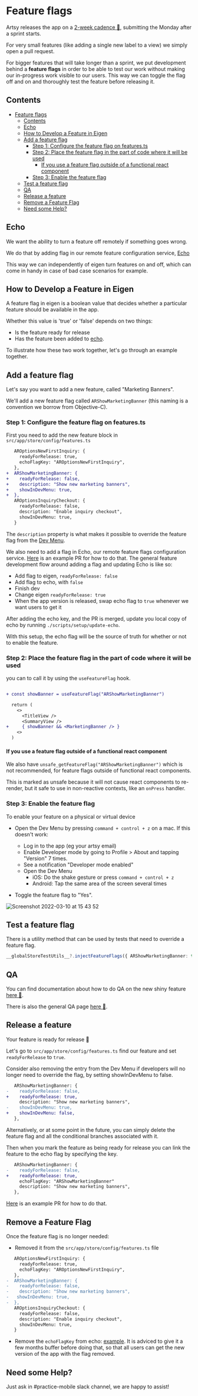 # Feature flags

Artsy releases the app on a [2-week cadence 🔐](https://www.notion.so/artsy/2-week-Release-Cadence-f3427549d9cb4d8b809ad16c57338c2d), submitting the Monday after a sprint starts.

For very small features (like adding a single new label to a view) we simply open a pull request.

For bigger features that will take longer than a sprint, we put development behind a **feature flags** in order to be able to test our work without making our in-progress work visible to our users. This way we can toggle the flag off and on and thoroughly test the feature before releasing it.

## Contents

- [Feature flags](#feature-flags)
  - [Contents](#contents)
  - [Echo](#echo)
  - [How to Develop a Feature in Eigen](#how-to-develop-a-feature-in-eigen)
  - [Add a feature flag](#add-a-feature-flag)
    - [Step 1: Configure the feature flag on features.ts](#step-1-configure-the-feature-flag-on-featurests)
    - [Step 2: Place the feature flag in the part of code where it will be used](#step-2-place-the-feature-flag-in-the-part-of-code-where-it-will-be-used)
      - [If you use a feature flag outside of a functional react component](#if-you-use-a-feature-flag-outside-of-a-functional-react-component)
    - [Step 3: Enable the feature flag](#step-3-enable-the-feature-flag)
  - [Test a feature flag](#test-a-feature-flag)
  - [QA](#qa)
  - [Release a feature](#release-a-feature)
  - [Remove a Feature Flag](#remove-a-feature-flag)
  - [Need some Help?](#need-some-help)

## Echo

We want the ability to turn a feature off remotely if something goes wrong.

We do that by adding flag in our remote feature configuration service, [Echo](https://github.com/artsy/echo)

This way we can independently of eigen turn features on and off, which can come in handy in case of bad case scenarios for example.

## How to Develop a Feature in Eigen

A feature flag in eigen is a boolean value that decides whether a particular feature should be available in the app.

Whether this value is 'true' or 'false' depends on two things:

- Is the feature ready for release
- Has the feature been added to [echo](https://github.com/artsy/echo).

To illustrate how these two work together, let's go through an example together.

## Add a feature flag

Let's say you want to add a new feature, called "Marketing Banners".

We'll add a new feature flag called `ARShowMarketingBanner` (this naming is a convention we borrow from Objective-C).

### Step 1: Configure the feature flag on features.ts

First you need to add the new feature block in `src/app/store/config/features.ts`

```diff
   AROptionsNewFirstInquiry: {
     readyForRelease: true,
     echoFlagKey: "AROptionsNewFirstInquiry",
   },
+  ARShowMarketingBanner: {
+    readyForRelease: false,
+    description: "Show new marketing banners",
+    showInDevMenu: true,
+  },
   AROptionsInquiryCheckout: {
     readyForRelease: false,
     description: "Enable inquiry checkout",
     showInDevMenu: true,
   }
```

The `description` property is what makes it possible to override the feature flag from the [Dev Menu](debugging.md#our-own-dev-settings-menu).

We also need to add a flag in Echo, our remote feature flags configuration service.
[Here](https://github.com/artsy/echo/commit/978a103e2c67a8010fabb2184f84aaef31d16f93) is an example PR for how to do that. The general feature development flow around adding a flag and updating Echo is like so:

- Add flag to eigen, `readyForRelease: false`
- Add flag to echo, with `false`
- Finish dev
- Change eigen `readyForRelease: true`
- When the app version is released, swap echo flag to `true` whenever we want users to get it

After adding the echo key, and the PR is merged, update you local copy of echo by running `./scripts/setup/update-echo`.

With this setup, the echo flag will be the source of truth for whether or not to enable the feature.

### Step 2: Place the feature flag in the part of code where it will be used

you can to call it by using the `useFeatureFlag` hook.

```diff

+ const showBanner = useFeatureFlag("ARShowMarketingBanner")

  return (
    <>
      <TitleView />
      <SummaryView />
+     { showBanner && <MarketingBanner /> }
    <>
  )
```

#### If you use a feature flag outside of a functional react component

We also have `unsafe_getFeatureFlag("ARShowMarketingBanner")` which is not recommended, for feature flags outside of functional react components.

This is marked as unsafe because it will not cause react components to re-render, but it safe to use in non-reactive contexts, like an `onPress` handler.

### Step 3: Enable the feature flag

To enable your feature on a physical or virtual device

- Open the Dev Menu by pressing `command + control + z` on a mac. If this doesn't work:

  - Log in to the app (eg your artsy email)
  - Enable Developer mode by going to Profile > About and tapping "Version" 7 times.
  - See a notification "Developer mode enabled"
  - Open the Dev Menu
    - iOS: Do the shake gesture or press `command + control + z`
    - Android: Tap the same area of the screen several times

- Toggle the feature flag to "Yes".

![Screenshot 2022-03-10 at 15 43 52](https://user-images.githubusercontent.com/36475005/157685742-51e8b58d-9a87-441c-a2d7-184bfa0adc45.png)

## Test a feature flag

There is a utility method that can be used by tests that need to override a feature flag.

```ts
__globalStoreTestUtils__?.injectFeatureFlags({ ARShowMarketingBanner: true })
```

## QA

You can find documentation about how to do QA on the new shiny feature [here 🔐](https://www.notion.so/artsy/Setting-up-a-QA-script-for-a-New-Feature-from-a-non-MX-Team-5569acfd38f84c4b80e9af5c1d5389e8).

There is also the general QA page [here 🔐](https://www.notion.so/artsy/QA-decba0c3a57a4508b726f3a8624ceca3).

## Release a feature

Your feature is ready for release 🎉

Let's go to `src/app/store/config/features.ts` find our feature and set `readyForRelease` to `true`.

Consider also removing the entry from the Dev Menu if developers will no longer need to override the flag, by setting showInDevMenu to false.

```diff
   ARShowMarketingBanner: {
-    readyForRelease: false,
+    readyForRelease: true,
     description: "Show new marketing banners",
-    showInDevMenu: true,
+    showInDevMenu: false,
   },
```

Alternatively, or at some point in the future, you can simply delete the feature flag and all the conditional branches associated with it.

Then when you mark the feature as being ready for release you can link the feature to the echo flag by specifying the key.

```diff
   ARShowMarketingBanner: {
-    readyForRelease: false,
+    readyForRelease: true,
     echoFlagKey: "ARShowMarketingBanner"
     description: "Show new marketing banners",
   },
```

[Here](https://github.com/artsy/echo/pull/70/files) is an example PR for how to do that.

## Remove a Feature Flag

Once the feature flag is no longer needed:

- Removed it from the `src/app/store/config/features.ts` file

```diff
   AROptionsNewFirstInquiry: {
     readyForRelease: true,
     echoFlagKey: "AROptionsNewFirstInquiry",
   },
-  ARShowMarketingBanner: {
-    readyForRelease: false,
-    description: "Show new marketing banners",
-   showInDevMenu: true,
-  },
   AROptionsInquiryCheckout: {
     readyForRelease: false,
     description: "Enable inquiry checkout",
     showInDevMenu: true,
   }
```

- Remove the `echoFlagKey` from echo: [example](https://github.com/artsy/echo/pull/86).
  It is adviced to give it a few months buffer before doing that, so that all users can get the new version of the app with the flag removed.

## Need some Help?

Just ask in #practice-mobile slack channel, we are happy to assist!
